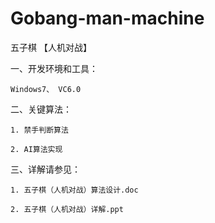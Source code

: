 # Gobang-man-machine   

五子棋 【人机对战】      

一、开发环境和工具：   

    Windows7、 VC6.0   
    
二、关键算法：   

    1. 禁手判断算法   
    
    2. AI算法实现     
    
三、详解请参见：   

    1. 五子棋（人机对战）算法设计.doc   
    
    2. 五子棋（人机对战）详解.ppt    
    
